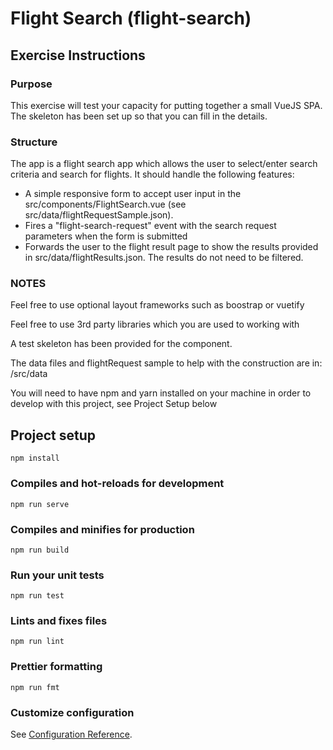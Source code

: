 # Flight Search (flight-search)

## Exercise Instructions

### Purpose
This exercise will test your capacity for putting together a small
VueJS SPA. The skeleton has been set up so that you can fill in the details.

### Structure
The app is a flight search app which allows the user to select/enter search
criteria and search for flights.  It should handle the following features:
- A simple responsive form to accept user input in the src/components/FlightSearch.vue (see src/data/flightRequestSample.json). 
- Fires a "flight-search-request" event with the search request parameters when the form is submitted
- Forwards the user to the flight result page to show the results provided in src/data/flightResults.json.  The results do not need to be filtered.

### NOTES
Feel free to use optional layout frameworks such as boostrap or vuetify

Feel free to use 3rd party libraries which you are used to working with

A test skeleton has been provided for the component.

The data files and flightRequest sample to help with the construction are in:
/src/data

You will need to have npm and yarn installed on your machine in order
to develop with this project, see Project Setup below

## Project setup
```
npm install
```

### Compiles and hot-reloads for development
```
npm run serve
```

### Compiles and minifies for production
```
npm run build
```

### Run your unit tests
```
npm run test
```

### Lints and fixes files
```
npm run lint
```

### Prettier formatting
```
npm run fmt
```

### Customize configuration
See [Configuration Reference](https://cli.vuejs.org/config/).
